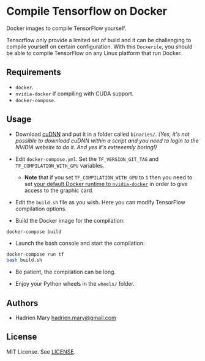 # Compile Tensorflow on Docker

Docker images to compile TensorFlow yourself.

Tensorflow only provide a limited set of build and it can be challenging to compile yourself on certain configuration. With this `Dockerile`, you should be able to compile TensorFlow on any Linux platform that run Docker.

## Requirements

- `docker`.
- `nvidia-docker` if compiling with CUDA support.
- `docker-compose`.

## Usage

- Download [cuDNN](https://developer.nvidia.com/cudnn) and put it in a folder called `binaries/`. *(Yes, it's not possible to download cuDNN within a script and you need to login to the NVIDIA website to do it. And yes it's extreeemly boring!)*

- Edit `docker-compose.yml`. Set the `TF_VERSION_GIT_TAG` and `TF_COMPILATION_WITH_GPU` variables.
    - **Note** that if you set `TF_COMPILATION_WITH_GPU` to `1` then you need to set [your default Docker runtime to `nvidia-docker`](https://github.com/NVIDIA/nvidia-docker) in order to give access to the graphic card.

- Edit the `build.sh` file as you wish. Here you can modify TensorFlow compilation options.

- Build the Docker image for the compilation:

```bash
docker-compose build
```

- Launch the bash console and start the compilation:

```bash
docker-compose run tf
bash build.sh
```

- Be patient, the compilation can be long.

- Enjoy your Python wheels in the `wheels/` folder.

## Authors

- Hadrien Mary <hadrien.mary@gmail.com>

## License

MIT License. See [LICENSE](LICENSE).